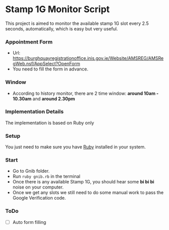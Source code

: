 # Stamp 1G Monitor Script

This project is aimed to monitor the available stamp 1G slot every 2.5 seconds, automatically, which is easy but very useful.

### Appointment Form
+ Url: https://burghquayregistrationoffice.inis.gov.ie/Website/AMSREG/AMSRegWeb.nsf/AppSelect?OpenForm
+ You need to fill the form in advance.

### Window
+ According to history monitor, there are 2 time window: **around 10am - 10.30am** and **around 2.30pm**

### Implementation Details
The implementation is based on Ruby only

### Setup
You just need to make sure you have [Ruby](https://www.ruby-lang.org/en/) installed in your system.

### Start
+ Go to Gnib folder.
+ Run `ruby gnib.rb` in the terminal
+ Once there is any available Stamp 1G, you should hear some **bi bi bi** noise on your computer.
+ Once we get any slots we still need to do some manual work to pass the Google Verification code.

### ToDo
- [ ] Auto form filling
